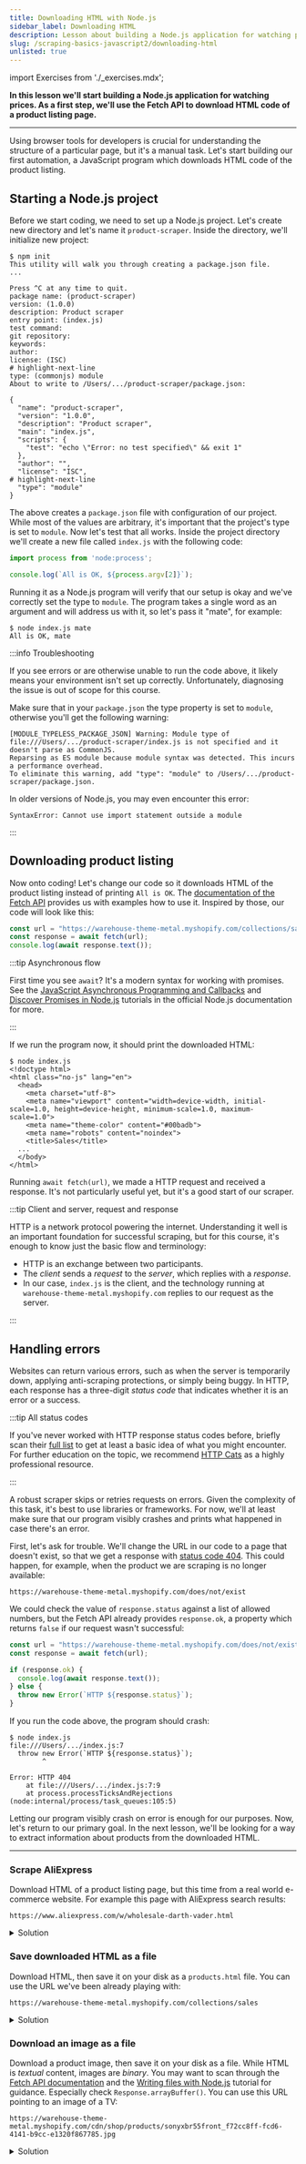```yaml
---
title: Downloading HTML with Node.js
sidebar_label: Downloading HTML
description: Lesson about building a Node.js application for watching prices. Using the Fetch API to download HTML code of a product listing page.
slug: /scraping-basics-javascript2/downloading-html
unlisted: true
---
```


import Exercises from './_exercises.mdx';

**In this lesson we'll start building a Node.js application for watching prices. As a first step, we'll use the Fetch API to download HTML code of a product listing page.**

---

Using browser tools for developers is crucial for understanding the structure of a particular page, but it's a manual task. Let's start building our first automation, a JavaScript program which downloads HTML code of the product listing.

## Starting a Node.js project

Before we start coding, we need to set up a Node.js project. Let's create new directory and let's name it `product-scraper`. Inside the directory, we'll initialize new project:

```text
$ npm init
This utility will walk you through creating a package.json file.
...

Press ^C at any time to quit.
package name: (product-scraper)
version: (1.0.0)
description: Product scraper
entry point: (index.js)
test command:
git repository:
keywords:
author:
license: (ISC)
# highlight-next-line
type: (commonjs) module
About to write to /Users/.../product-scraper/package.json:

{
  "name": "product-scraper",
  "version": "1.0.0",
  "description": "Product scraper",
  "main": "index.js",
  "scripts": {
    "test": "echo \"Error: no test specified\" && exit 1"
  },
  "author": "",
  "license": "ISC",
# highlight-next-line
  "type": "module"
}
```

The above creates a `package.json` file with configuration of our project. While most of the values are arbitrary, it's important that the project's type is set to `module`. Now let's test that all works. Inside the project directory we'll create a new file called `index.js` with the following code:

```js
import process from 'node:process';

console.log(`All is OK, ${process.argv[2]}`);
```

Running it as a Node.js program will verify that our setup is okay and we've correctly set the type to `module`. The program takes a single word as an argument and will address us with it, so let's pass it "mate", for example:

```text
$ node index.js mate
All is OK, mate
```

:::info Troubleshooting

If you see errors or are otherwise unable to run the code above, it likely means your environment isn't set up correctly. Unfortunately, diagnosing the issue is out of scope for this course.

Make sure that in your `package.json` the type property is set to `module`, otherwise you'll get the following warning:

```text
[MODULE_TYPELESS_PACKAGE_JSON] Warning: Module type of file:///Users/.../product-scraper/index.js is not specified and it doesn't parse as CommonJS.
Reparsing as ES module because module syntax was detected. This incurs a performance overhead.
To eliminate this warning, add "type": "module" to /Users/.../product-scraper/package.json.
```

In older versions of Node.js, you may even encounter this error:

```text
SyntaxError: Cannot use import statement outside a module
```

:::

## Downloading product listing

Now onto coding! Let's change our code so it downloads HTML of the product listing instead of printing `All is OK`. The [documentation of the Fetch API](https://developer.mozilla.org/en-US/docs/Web/API/Fetch_API/Using_Fetch) provides us with examples how to use it. Inspired by those, our code will look like this:

```js
const url = "https://warehouse-theme-metal.myshopify.com/collections/sales";
const response = await fetch(url);
console.log(await response.text());
```

:::tip Asynchronous flow

First time you see `await`? It's a modern syntax for working with promises. See the [JavaScript Asynchronous Programming and Callbacks](https://nodejs.org/en/learn/asynchronous-work/javascript-asynchronous-programming-and-callbacks) and [Discover Promises in Node.js](https://nodejs.org/en/learn/asynchronous-work/discover-promises-in-nodejs) tutorials in the official Node.js documentation for more.

:::

If we run the program now, it should print the downloaded HTML:

```text
$ node index.js
<!doctype html>
<html class="no-js" lang="en">
  <head>
    <meta charset="utf-8">
    <meta name="viewport" content="width=device-width, initial-scale=1.0, height=device-height, minimum-scale=1.0, maximum-scale=1.0">
    <meta name="theme-color" content="#00badb">
    <meta name="robots" content="noindex">
    <title>Sales</title>
  ...
  </body>
</html>
```

Running `await fetch(url)`, we made a HTTP request and received a response. It's not particularly useful yet, but it's a good start of our scraper.

:::tip Client and server, request and response

HTTP is a network protocol powering the internet. Understanding it well is an important foundation for successful scraping, but for this course, it's enough to know just the basic flow and terminology:

- HTTP is an exchange between two participants.
- The _client_ sends a _request_ to the _server_, which replies with a _response_.
- In our case, `index.js` is the client, and the technology running at `warehouse-theme-metal.myshopify.com` replies to our request as the server.

:::

## Handling errors

Websites can return various errors, such as when the server is temporarily down, applying anti-scraping protections, or simply being buggy. In HTTP, each response has a three-digit _status code_ that indicates whether it is an error or a success.

:::tip All status codes

If you've never worked with HTTP response status codes before, briefly scan their [full list](https://developer.mozilla.org/en-US/docs/Web/HTTP/Status) to get at least a basic idea of what you might encounter. For further education on the topic, we recommend [HTTP Cats](https://http.cat/) as a highly professional resource.

:::

A robust scraper skips or retries requests on errors. Given the complexity of this task, it's best to use libraries or frameworks. For now, we'll at least make sure that our program visibly crashes and prints what happened in case there's an error.

First, let's ask for trouble. We'll change the URL in our code to a page that doesn't exist, so that we get a response with [status code 404](https://developer.mozilla.org/en-US/docs/Web/HTTP/Status/404). This could happen, for example, when the product we are scraping is no longer available:

```text
https://warehouse-theme-metal.myshopify.com/does/not/exist
```

We could check the value of `response.status` against a list of allowed numbers, but the Fetch API already provides `response.ok`, a property which returns `false` if our request wasn't successful:

```js
const url = "https://warehouse-theme-metal.myshopify.com/does/not/exist";
const response = await fetch(url);

if (response.ok) {
  console.log(await response.text());
} else {
  throw new Error(`HTTP ${response.status}`);
}
```

If you run the code above, the program should crash:

```text
$ node index.js
file:///Users/.../index.js:7
  throw new Error(`HTTP ${response.status}`);
        ^

Error: HTTP 404
    at file:///Users/.../index.js:7:9
    at process.processTicksAndRejections (node:internal/process/task_queues:105:5)
```

Letting our program visibly crash on error is enough for our purposes. Now, let's return to our primary goal. In the next lesson, we'll be looking for a way to extract information about products from the downloaded HTML.

---

<Exercises />

### Scrape AliExpress

Download HTML of a product listing page, but this time from a real world e-commerce website. For example this page with AliExpress search results:

```text
https://www.aliexpress.com/w/wholesale-darth-vader.html
```

<details>
  <summary>Solution</summary>

  ```js
  const url = "https://www.aliexpress.com/w/wholesale-darth-vader.html";
  const response = await fetch(url);

  if (response.ok) {
    console.log(await response.text());
  } else {
    throw new Error(`HTTP ${response.status}`);
  }
  ```

</details>

### Save downloaded HTML as a file

Download HTML, then save it on your disk as a `products.html` file. You can use the URL we've been already playing with:

```text
https://warehouse-theme-metal.myshopify.com/collections/sales
```

<details>
  <summary>Solution</summary>

  Right in your Terminal or Command Prompt, you can create files by _redirecting output_ of command line programs:

  ```text
  node index.js > products.html
  ```

  If you want to use Node.js instead, it offers several ways how to create files. The solution below uses the [Promises API](https://nodejs.org/api/fs.html#promises-api):

  ```js
  import { writeFile } from 'node:fs/promises';

  const url = "https://warehouse-theme-metal.myshopify.com/collections/sales";
  const response = await fetch(url);

  if (response.ok) {
    const html = await response.text();
    await writeFile('products.html', html);
  } else {
    throw new Error(`HTTP ${response.status}`);
  }
  ```

</details>

### Download an image as a file

Download a product image, then save it on your disk as a file. While HTML is _textual_ content, images are _binary_. You may want to scan through the [Fetch API documentation](https://developer.mozilla.org/en-US/docs/Web/API/Fetch_API/Using_Fetch#reading_the_response_body) and the [Writing files with Node.js](https://nodejs.org/en/learn/manipulating-files/writing-files-with-nodejs) tutorial for guidance. Especially check `Response.arrayBuffer()`. You can use this URL pointing to an image of a TV:

```text
https://warehouse-theme-metal.myshopify.com/cdn/shop/products/sonyxbr55front_f72cc8ff-fcd6-4141-b9cc-e1320f867785.jpg
```

<details>
  <summary>Solution</summary>

  Node.js offers several ways how to create files. The solution below uses [Promises API](https://nodejs.org/api/fs.html#promises-api):

  ```js
  import { writeFile } from 'node:fs/promises';

  const url = "https://warehouse-theme-metal.myshopify.com/cdn/shop/products/sonyxbr55front_f72cc8ff-fcd6-4141-b9cc-e1320f867785.jpg";
  const response = await fetch(url);

  if (response.ok) {
    const buffer = Buffer.from(await response.arrayBuffer());
    await writeFile('tv.jpg', buffer);
  } else {
    throw new Error(`HTTP ${response.status}`);
  }
  ```

</details>
